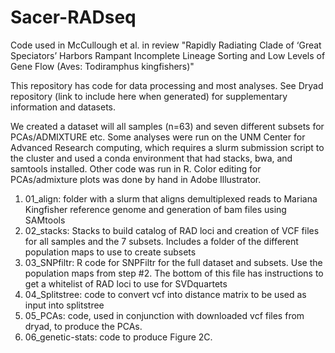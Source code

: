 # Sacer-RADseq
Code used in McCullough et al. in review "Rapidly Radiating Clade of ‘Great Speciators’ Harbors Rampant Incomplete Lineage Sorting and Low Levels of Gene Flow (Aves: Todiramphus kingfishers)" 

This repository has code for data processing and most analyses. 
See Dryad repository (link to include here when generated) for supplementary information and datasets. 

We created a dataset will all samples (n=63) and seven different subsets for PCAs/ADMIXTURE etc. 
Some analyses were run on the UNM Center for Advanced Research computing, which requires a slurm submission script to the cluster and used a conda environment that had stacks, bwa, and samtools installed. Other code was run in R. Color editing for PCAs/admixture plots was done by hand in Adobe Illustrator.  

1. 01_align: folder with a slurm that aligns demultiplexed reads to Mariana Kingfisher reference genome and generation of bam files using SAMtools
2. 02_stacks: Stacks to build catalog of RAD loci and creation of VCF files for all samples and the 7 subsets. Includes a folder of the different population maps to use to create subsets 
3. 03_SNPfiltr: R code for SNPFiltr for the full dataset and subsets. Use the population maps from step #2. The bottom of this file has instructions to get a whitelist of RAD loci to use for SVDquartets 
4. 04_Splitstree: code to convert vcf into distance matrix to be used as input into splitstree
5. 05_PCAs: code, used in conjunction with downloaded vcf files from dryad, to produce the PCAs.
6. 06_genetic-stats: code to produce Figure 2C.  
